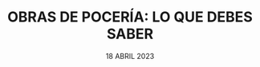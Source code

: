 ---
title: 'OBRAS DE POCERÍA: LO QUE DEBES SABER'	
subTitle: 'EVITA PROBLEMAS DE ATASCOS'
metaDescription: 'Ahorra tiempo y dinero en tu proyecto de obras de pocería. Descubre todo lo que necesitas saber en nuestra guía completa: herramientas, materiales y consejos.'
metaContent: 'Ahorra tiempo y dinero en tu proyecto de obras de pocería. Descubre todo lo que necesitas saber en nuestra guía completa: herramientas, materiales y consejos.'
desc: 'Todo lo que necesitas saber para llevar a cabo con éxito tu proyecto de pocería'
mediumImage: '845.webp'
largeImage: '370.webp'
date: '18 ABRIL 2023'
blogMeta: '18 ABRIL 2023 - Desatascos Pociten'
excerpt: 'Evita problemas mayores con un mantenimiento adecuado de tus tuberías y alcantarillado.'
detailBreadcrumbSubTitle: 'Blog - Desatascos Pociten'
detailBreadcrumbDesc: 'Obras de pocería: lo que debes saber antes de empezar un proyecto'
detailSubTitle: 'EVITA PROBLEMAS DE ATASCOS'
quote: "Con la información adecuada y las herramientas necesarias, cualquier persona puede realizar obras de pocería con éxito y ahorrar dinero en el proceso."
htmlCode: "
<h3 style='font-size:32px' >1.Introducción</h3>
<p>En este artículo, abordaremos todo lo que debes saber antes de comenzar un proyecto de <a href='https://www.desatascos-madrid.com/services/obras-de-poceria'>obras de pocería</a>, desde la planificación inicial hasta el mantenimiento preventivo de las redes de saneamiento.</p>
<br>

<h3 style='font-size:32px'>2.¿Qué son las obras de pocería?</h3>
<p>Las obras de pocería son aquellas relacionadas con la instalación, reparación, mantenimiento y rehabilitación de redes de saneamiento y alcantarillado. Estas labores son esenciales para garantizar un correcto funcionamiento de los sistemas de evacuación de aguas residuales y pluviales.</p>
<br>
<h3 style='font-size:32px'>2.Pasos a seguir antes de comenzar un proyecto de pocería</h3>
<p>Las <a href='https://www.desatascos-madrid.com/services/obras-de-poceria'>obras de pocería</a> son aquellas relacionadas con la instalación, reparación, mantenimiento y rehabilitación de redes de saneamiento y alcantarillado. Estas labores son esenciales para garantizar un correcto funcionamiento de los sistemas de evacuación de aguas residuales y pluviales.</p>
<br>
<h3 style='font-size:32px'>3.Pasos a seguir antes de comenzar un proyecto de pocería</h3>
<br>
<p><strong>3.1. Inspección previa:</strong>Antes de iniciar un proyecto, es necesario realizar una inspección exhaustiva de la red de alcantarillado para detectar posibles problemas y definir las acciones necesarias.</p>
<br>
<p><strong>3.2. Solicitar permisos:</strong>Dependiendo de la localidad, es posible que se requieran permisos para llevar a cabo obras de pocería. Consulta con las autoridades locales para obtener la información necesaria.</p>
<br>
<p><strong>3.3. Contratar a una empresa especializada:</strong>Es fundamental contar con profesionales capacitados y experimentados para garantizar la calidad de las obras y la seguridad de todos los involucrados.</p>
<br>
<p><strong>3.4. Establecer un presupuesto:</strong>Definir un presupuesto adecuado permitirá evaluar las opciones y tomar decisiones informadas sobre las técnicas y materiales a utilizar.</p>
<br>

<h3 style='font-size:32px'>4.Técnicas y métodos utilizados en obras de pocería</h3>
<p><strong>4.1. Pocería tradicional:</strong>Este método implica la excavación de zanjas para acceder a las tuberías. Aunque puede ser más costoso y laborioso, sigue siendo necesario en ciertos casos.</p>
<br>
<p><strong>4.2. Pocería sin zanja:</strong>Estas técnicas innovadoras permiten realizar reparaciones y rehabilitaciones sin la necesidad de excavar, lo que reduce el impacto en el entorno y los costes asociados. Algunos métodos de pocería sin zanja incluyen la manga continua, la rehabilitación con robots y la inyección de resinas.</p>
<br>
<h3 style='font-size:32px'>5.Mantenimiento preventivo de redes de saneamiento</h3>
<p>Para evitar problemas futuros y prolongar la vida útil de las redes de saneamiento, es fundamental llevar a cabo un mantenimiento preventivo. Esto incluye la limpieza regular de las tuberías, la inspección periódica mediante cámaras de televisión y la reparación de pequeñas fisuras antes de que se conviertan en problemas mayores.</p>
<br>
<h3 style='font-size:32px'>6.Conclusión</h3>
<p>Prevenir atascos en tuberías y alcantarillado es esencial para mantener un sistema de drenaje eficiente y evitar problemas costosos. Siguiendo los consejos prácticos mencionados en este artículo y realizando un mantenimiento adecuado, podrás mantener tus tuberías y alcantarillado en perfectas condiciones. No dudes en llamarnos si te enfrentas a problemas recurrentes o que no puedes resolver por ti mismo.</p>
"
category:
    - todo | <span>04</span>
    - poceros | <span>02</span>
tag:
    - poceros
    - obras
    
isFeatured: true
---